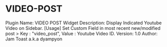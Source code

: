 VIDEO-POST
==========
Plugin Name: VIDEO POST Widget
Description: Display Indicated Youtube Video on Sidebar. [Usage] Set Custom Field in most recent new/modified  post > Key : "video_post", Value : Youtube Video ID.
Version: 1.0
Author: Jam Toast a.k.a dyampyon
